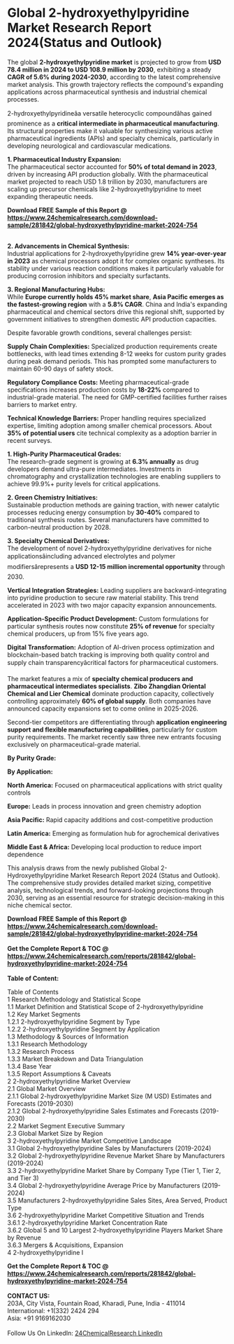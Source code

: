 <h1>Global 2-hydroxyethylpyridine Market Research Report 2024(Status and Outlook)</h1><p>The global <strong>2-hydroxyethylpyridine market</strong> is projected to grow from <strong>USD 78.4 million in 2024 to USD 108.9 million by 2030</strong>, exhibiting a steady <strong>CAGR of 5.6% during 2024-2030</strong>, according to the latest comprehensive market analysis. This growth trajectory reflects the compound's expanding applications across pharmaceutical synthesis and industrial chemical processes.</p><p>2-hydroxyethylpyridineâa versatile heterocyclic compoundâhas gained prominence as a <strong>critical intermediate in pharmaceutical manufacturing</strong>. Its structural properties make it valuable for synthesizing various active pharmaceutical ingredients (APIs) and specialty chemicals, particularly in developing neurological and cardiovascular medications.</p><p><strong>1. Pharmaceutical Industry Expansion:</strong><br>
The pharmaceutical sector accounted for <strong>50% of total demand in 2023</strong>, driven by increasing API production globally. With the pharmaceutical market projected to reach USD 1.8 trillion by 2030, manufacturers are scaling up precursor chemicals like 2-hydroxyethylpyridine to meet expanding therapeutic needs.</p><div><b>Download FREE Sample of this Report @ 
            <a href="https://www.24chemicalresearch.com/download-sample/281842/global-hydroxyethylpyridine-market-2024-754">
            https://www.24chemicalresearch.com/download-sample/281842/global-hydroxyethylpyridine-market-2024-754</a></b></div><br><p><strong>2. Advancements in Chemical Synthesis:</strong><br>
Industrial applications for 2-hydroxyethylpyridine grew <strong>14% year-over-year in 2023</strong> as chemical processors adopt it for complex organic syntheses. Its stability under various reaction conditions makes it particularly valuable for producing corrosion inhibitors and specialty surfactants.</p><p><strong>3. Regional Manufacturing Hubs:</strong><br>
While <strong>Europe currently holds 45% market share</strong>, <strong>Asia Pacific emerges as the fastest-growing region</strong> with a <strong>5.8% CAGR</strong>. China and India's expanding pharmaceutical and chemical sectors drive this regional shift, supported by government initiatives to strengthen domestic API production capacities.</p><p>Despite favorable growth conditions, several challenges persist:</p><p><strong>Supply Chain Complexities:</strong> Specialized production requirements create bottlenecks, with lead times extending 8-12 weeks for custom purity grades during peak demand periods. This has prompted some manufacturers to maintain 60-90 days of safety stock.</p><p><strong>Regulatory Compliance Costs:</strong> Meeting pharmaceutical-grade specifications increases production costs by <strong>18-22%</strong> compared to industrial-grade material. The need for GMP-certified facilities further raises barriers to market entry.</p><p><strong>Technical Knowledge Barriers:</strong> Proper handling requires specialized expertise, limiting adoption among smaller chemical processors. About <strong>35% of potential users</strong> cite technical complexity as a adoption barrier in recent surveys.</p><p><strong>1. High-Purity Pharmaceutical Grades:</strong><br>
The research-grade segment is growing at <strong>6.3% annually</strong> as drug developers demand ultra-pure intermediates. Investments in chromatography and crystallization technologies are enabling suppliers to achieve 99.9%+ purity levels for critical applications.</p><p><strong>2. Green Chemistry Initiatives:</strong><br>
Sustainable production methods are gaining traction, with newer catalytic processes reducing energy consumption by <strong>30-40%</strong> compared to traditional synthesis routes. Several manufacturers have committed to carbon-neutral production by 2028.</p><p><strong>3. Specialty Chemical Derivatives:</strong><br>
The development of novel 2-hydroxyethylpyridine derivatives for niche applicationsâincluding advanced electrolytes and polymer modifiersârepresents a <strong>USD 12-15 million incremental opportunity</strong> through 2030.</p><p><strong>Vertical Integration Strategies:</strong> Leading suppliers are backward-integrating into pyridine production to secure raw material stability. This trend accelerated in 2023 with two major capacity expansion announcements.</p><p><strong>Application-Specific Product Development:</strong> Custom formulations for particular synthesis routes now constitute <strong>25% of revenue</strong> for specialty chemical producers, up from 15% five years ago.</p><p><strong>Digital Transformation:</strong> Adoption of AI-driven process optimization and blockchain-based batch tracking is improving both quality control and supply chain transparencyâcritical factors for pharmaceutical customers.</p><p>The market features a mix of <strong>specialty chemical producers and pharmaceutical intermediates specialists</strong>. <strong>Zibo Zhangdian Oriental Chemical and Lier Chemical</strong> dominate production capacity, collectively controlling approximately <strong>60% of global supply</strong>. Both companies have announced capacity expansions set to come online in 2025-2026.</p><p>Second-tier competitors are differentiating through <strong>application engineering support and flexible manufacturing capabilities</strong>, particularly for custom purity requirements. The market recently saw three new entrants focusing exclusively on pharmaceutical-grade material.</p><p><strong>By Purity Grade:</strong></p><p><strong>By Application:</strong></p><p><strong>North America:</strong> Focused on pharmaceutical applications with strict quality controls</p><p><strong>Europe:</strong> Leads in process innovation and green chemistry adoption</p><p><strong>Asia Pacific:</strong> Rapid capacity additions and cost-competitive production</p><p><strong>Latin America:</strong> Emerging as formulation hub for agrochemical derivatives</p><p><strong>Middle East &amp; Africa:</strong> Developing local production to reduce import dependence</p><p>This analysis draws from the newly published Global 2-Hydroxyethylpyridine Market Research Report 2024 (Status and Outlook). The comprehensive study provides detailed market sizing, competitive analysis, technological trends, and forward-looking projections through 2030, serving as an essential resource for strategic decision-making in this niche chemical sector.</p><div><b>Download FREE Sample of this Report @ 
            <a href="https://www.24chemicalresearch.com/download-sample/281842/global-hydroxyethylpyridine-market-2024-754">
            https://www.24chemicalresearch.com/download-sample/281842/global-hydroxyethylpyridine-market-2024-754</a></b></div><br><div><b>Get the Complete Report & TOC @ 
            <a href="https://www.24chemicalresearch.com/reports/281842/global-hydroxyethylpyridine-market-2024-754">
            https://www.24chemicalresearch.com/reports/281842/global-hydroxyethylpyridine-market-2024-754</a></b></div><br>
            <b>Table of Content:</b><p>Table of Contents<br />
 1 Research Methodology and Statistical Scope<br />
 1.1 Market Definition and Statistical Scope of 2-hydroxyethylpyridine<br />
 1.2 Key Market Segments<br />
 1.2.1 2-hydroxyethylpyridine Segment by Type<br />
 1.2.2 2-hydroxyethylpyridine Segment by Application<br />
 1.3 Methodology & Sources of Information<br />
 1.3.1 Research Methodology<br />
 1.3.2 Research Process<br />
 1.3.3 Market Breakdown and Data Triangulation<br />
 1.3.4 Base Year<br />
 1.3.5 Report Assumptions & Caveats<br />
 2 2-hydroxyethylpyridine Market Overview<br />
 2.1 Global Market Overview<br />
 2.1.1 Global 2-hydroxyethylpyridine Market Size (M USD) Estimates and Forecasts (2019-2030)<br />
 2.1.2 Global 2-hydroxyethylpyridine Sales Estimates and Forecasts (2019-2030)<br />
 2.2 Market Segment Executive Summary<br />
 2.3 Global Market Size by Region<br />
 3 2-hydroxyethylpyridine Market Competitive Landscape<br />
 3.1 Global 2-hydroxyethylpyridine Sales by Manufacturers (2019-2024)<br />
 3.2 Global 2-hydroxyethylpyridine Revenue Market Share by Manufacturers (2019-2024)<br />
 3.3 2-hydroxyethylpyridine Market Share by Company Type (Tier 1, Tier 2, and Tier 3)<br />
 3.4 Global 2-hydroxyethylpyridine Average Price by Manufacturers (2019-2024)<br />
 3.5 Manufacturers 2-hydroxyethylpyridine Sales Sites, Area Served, Product Type<br />
 3.6 2-hydroxyethylpyridine Market Competitive Situation and Trends<br />
 3.6.1 2-hydroxyethylpyridine Market Concentration Rate<br />
 3.6.2 Global 5 and 10 Largest 2-hydroxyethylpyridine Players Market Share by Revenue<br />
 3.6.3 Mergers & Acquisitions, Expansion<br />
 4 2-hydroxyethylpyridine I</p><div><b>Get the Complete Report & TOC @ 
            <a href="https://www.24chemicalresearch.com/reports/281842/global-hydroxyethylpyridine-market-2024-754">
            https://www.24chemicalresearch.com/reports/281842/global-hydroxyethylpyridine-market-2024-754</a></b></div><br><b>CONTACT US:</b><br>
            203A, City Vista, Fountain Road, Kharadi, Pune, India - 411014<br>
            International: +1(332) 2424 294<br>
            Asia: +91 9169162030 <br><br>
            Follow Us On LinkedIn: <a href="https://www.linkedin.com/company/24chemicalresearch/">24ChemicalResearch LinkedIn</a>